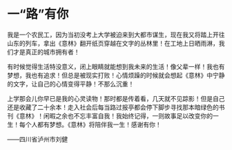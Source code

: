 # 一“路”有你

我是一个农民工，因为当初没考上大学被迫来到大都市谋生，现在我又将踏上开往山东的列车，拿出《意林》翻开纸页穿越在文字的丛林里！在工地上日晒雨淋，我们才是真正的城市拥有者！

有时候觉得生活特没意义，闭上眼睛就能想到我未来的生活！像父辈一样！我也有梦想，我也有追求！但总是被现实打败！心情烦躁的时候就会想起《意林》中宁静的文字，让自己的心情变得平静！不那么沉重！

上学那会儿你早已是我的心灵读物！那时都是传着看，几天就不见踪影！但是自己还是收藏了二十余本！走入社会后每当路过报亭都会停下脚步寻找那本暗绿色的书刊《意林》！闲暇之余也不忘丰富自我！我始终记得，一则故事足以改变你的一生！每个人都有梦想。《意林》将陪伴我一生！感谢有你！

——四川省泸州市刘健